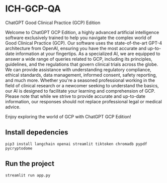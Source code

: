 # ICH-GCP-QA
ChatGPT Good Clinical Practice (GCP) Edition

Welcome to ChatGPT GCP Edition, a highly advanced artificial intelligence software exclusively trained to help you navigate the complex world of Good Clinical Practice (GCP). Our software uses the state-of-the-art GPT-4 architecture from OpenAI, ensuring you have the most accurate and up-to-date information at your fingertips.
As a specialized AI, we are equipped to answer a wide range of queries related to GCP, including its principles, guidelines, and the regulations that govern clinical trials across the globe. We can provide assistance with understanding regulatory compliance, ethical standards, data management, informed consent, safety reporting, and much more.
Whether you\'re a seasoned professional working in the field of clinical research or a newcomer seeking to understand the basics, our AI is designed to facilitate your learning and comprehension of GCP. Please note that while we strive to provide accurate and up-to-date information, our responses should not replace professional legal or medical advice.

Enjoy exploring the world of GCP with ChatGPT GCP Edition!

## Install depedencies
``pip3 install langchain openai streamlit tiktoken chromadb pypdf pycryptodome``

## Run the project
``streamlit run app.py``
